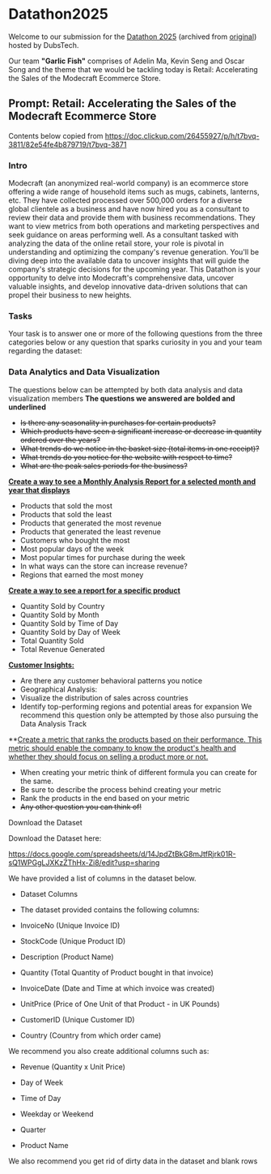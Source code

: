 # Datathon2025 #

Welcome to our submission for the [Datathon 2025](https://web.archive.org/web/20250421124732/https://datathon2025.webflow.io/) (archived from [original](https://datathon2025.webflow.io/)) hosted by DubsTech. 

Our team __**"Garlic Fish"**__ comprises of Adelin Ma, Kevin Seng and Oscar Song and the theme that we would be tackling today is Retail: Accelerating the Sales of the Modecraft Ecommerce Store.

## Prompt: Retail: Accelerating the Sales of the Modecraft Ecommerce Store

Contents below copied from https://doc.clickup.com/26455927/p/h/t7bvq-3811/82e54fe4b879719/t7bvq-3871

### Intro
Modecraft (an anonymized real-world company) is an ecommerce store offering a wide range of household items such as mugs, cabinets, lanterns, etc. They have collected processed over 500,000  orders for a diverse global clientele as a business and have now hired you as a consultant to review their data and provide them with business recommendations.
They want to view metrics from both operations and marketing perspectives and seek guidance on areas performing well. As a consultant tasked with analyzing the data of the online retail store, your role is pivotal in understanding and optimizing the company's revenue generation. You'll be diving deep into the available data to uncover insights that will guide the company's strategic decisions for the upcoming year. 
This Datathon is your opportunity to delve into Modecraft's comprehensive data, uncover valuable insights, and develop innovative data-driven solutions that can propel their business to new heights.
### Tasks
Your task is to answer one or more of the following questions from the three categories below or any question that sparks curiosity in you and your team regarding the dataset: 
<!---
### Machine Learning Model
 * For a specific product (each one has a unique stock code) predict: 
 * Total Quantity it will sell in the next 3 months
 * Total Revenue it will earn in the next 3 months
 * For the store as a whole predict: 
 * Total Revenue it will earn in the next 3 months
 * For a specific country predict: 
 * Total Revenue it will earn in the next 3 months
--->
### Data Analytics and Data Visualization
The questions below can be attempted by both data analysis and data visualization members
**The questions we answered are bolded and underlined**
 * ~~Is there any seasonality in purchases for certain products?~~
 * ~~Which products have seen a significant increase or decrease in quantity ordered over the years?~~
 * ~~What trends do we notice in the basket size (total items in one receipt)?~~
 * ~~What trends do you notice for the website with respect to time?~~
 * ~~What are the peak sales periods for the business?~~

**<ins>Create a way to see a Monthly Analysis Report for a selected month and year that displays</ins>**
 * Products that sold the most
 * Products that sold the least
 * Products that generated the most revenue
 * Products that generated the least revenue
 * Customers who bought the most
 * Most popular days of the week
 * Most popular times for purchase during the week
 * In what ways can the store can increase revenue?
 * Regions that earned the most money

**<ins>Create a way to see a report for a specific product</ins>**
 * Quantity Sold by Country
 * Quantity Sold by Month
 * Quantity Sold by Time of Day
 * Quantity Sold by Day of Week
 * Total Quantity Sold 
 * Total Revenue Generated

**<ins>Customer Insights:</ins>**
 * Are there any customer behavioral patterns you notice
 * Geographical Analysis:
 * Visualize the distribution of sales across countries
 * Identify top-performing regions and potential areas for expansion
We recommend this question only be attempted by those also pursuing the Data Analysis Track

**<ins>Create a metric that ranks the products based on their performance. This metric should enable the company to know the product's health and whether they should focus on selling a product more or not.</ins>
 * When creating your metric think of different formula you can create for the same.
 * Be sure to describe the process behind creating your metric
 * Rank the products in the end based on your metric
 * ~~Any other question you can think of!~~

Download the Dataset

Download the Dataset here: 

https://docs.google.com/spreadsheets/d/14JpdZtBkG8mJtfRjrk01R-sQ1WPGgLJXKzZThHx-Zi8/edit?usp=sharing 

We have provided a list of columns in the dataset below. 

 * Dataset Columns

 * The dataset provided contains the following columns:

 * InvoiceNo (Unique Invoice ID)

 * StockCode (Unique Product ID)

 * Description (Product Name)

 * Quantity (Total Quantity of Product bought in that invoice)

 * InvoiceDate (Date and Time at which invoice was created)

 * UnitPrice (Price of One Unit of that Product - in UK Pounds)

 * CustomerID (Unique Customer ID)

 * Country (Country from which order came)

We recommend you also create additional columns such as:

 * Revenue (Quantity x Unit Price)

 * Day of Week

 * Time of Day

 * Weekday or Weekend

 * Quarter

 * Product Name 

We also recommend you get rid of dirty data in the dataset and blank rows
